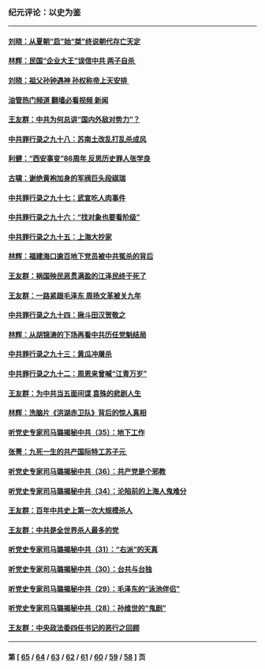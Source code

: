 ### 纪元评论：以史为鉴
---
#### [刘晓：从夏朝“启”始“桀”终说朝代存亡天定](../../pages/nsc1028/n13874028.md?12240330) 
#### [林辉：民国“企业大王”误信中共  两子自杀 ](../../pages/nsc1028/n13886313.md?12240330) 
#### [刘晓：祖父孙钟遇神 孙权称帝上天安排 ](../../pages/nsc1028/n13882761.md?12240330) 
#### [油管热门频道 翻墙必看视频 新闻](ok?12240330)
#### [王友群：中共为何总讲“国内外敌对势力”？](../../pages/nsc1028/n13881858.md?12240330) 
#### [中共罪行录之九十八：苏南土改乱打乱杀成风](../../pages/nsc1028/n13881845.md?12240330) 
#### [利健：“西安事变”86周年 反思历史罪人张学良](../../pages/nsc1028/n13882019.md?12240330) 
#### [古啸：谢绝黄袍加身的军阀巨头段祺瑞](../../pages/nsc1028/n13881966.md?12240330) 
#### [中共罪行录之九十七：武宣吃人肉事件](../../pages/nsc1028/n13881566.md?12240330) 
#### [中共罪行录之九十六：“找对象也要看阶级”](../../pages/nsc1028/n13880181.md?12240330) 
#### [中共罪行录之九十五：上海大抄家](../../pages/nsc1028/n13879492.md?12240330) 
#### [林辉：福建海口逾百地下党员被中共冤杀的背后](../../pages/nsc1028/n13878946.md?12240330) 
#### [王友群：祸国殃民恶贯满盈的江泽民终于死了](../../pages/nsc1028/n13876096.md?12240330) 
#### [王友群：一路紧跟毛泽东 周扬文革被关九年](../../pages/nsc1028/n13873383.md?12240330) 
#### [中共罪行录之九十四：揪斗田汉贺敬之](../../pages/nsc1028/n13872944.md?12240330) 
#### [林辉：从胡锦涛的下场再看中共历任党魁结局](../../pages/nsc1028/n13872142.md?12240330) 
#### [中共罪行录之九十三：黄瓜冲屠杀](../../pages/nsc1028/n13872199.md?12240330) 
#### [中共罪行录之九十二：周恩来曾喊“江青万岁”](../../pages/nsc1028/n13869483.md?12240330) 
#### [王友群：为中共当五面间谍 袁殊的悲剧人生](../../pages/nsc1028/n13868782.md?12240330) 
#### [林辉：洗脑片《洪湖赤卫队》背后的惊人真相](../../pages/nsc1028/n13868674.md?12240330) 
#### [听党史专家司马璐揭秘中共（35）：地下工作](../../pages/nsc1028/n13866828.md?12240330) 
#### [张菁：九死一生的共产国际特工苏子元 ](../../pages/nsc1028/n13867901.md?12240330) 
#### [听党史专家司马璐揭秘中共（36）：共产党是个邪教](../../pages/nsc1028/n13867637.md?12240330) 
#### [听党史专家司马璐揭秘中共（34）：沦陷前的上海人鬼难分](../../pages/nsc1028/n13866165.md?12240330) 
#### [王友群：百年中共史上第一次大规模杀人](../../pages/nsc1028/n13863785.md?12240330) 
#### [王友群：中共是全世界杀人最多的党](../../pages/nsc1028/n13860689.md?12240330) 
#### [听党史专家司马璐揭秘中共（31）：“右派”的天真](../../pages/nsc1028/n13860002.md?12240330) 
#### [听党史专家司马璐揭秘中共（30）：台共与台独](../../pages/nsc1028/n13859351.md?12240330) 
#### [听党史专家司马璐揭秘中共（29）：毛泽东的“泳池伴侣”](../../pages/nsc1028/n13858477.md?12240330) 
#### [听党史专家司马璐揭秘中共（28）：孙维世的“鬼剧”](../../pages/nsc1028/n13856891.md?12240330) 
#### [王友群：中央政法委四任书记的恶行之回顾](../../pages/nsc1028/n13855519.md?12240330) 

---
#### 第 [ [65](./65.md?12240330) / [64](./64.md?12240330) / [63](./63.md?12240330) / [62](./62.md?12240330) / [61](./61.md?12240330) / [60](./60.md?12240330) / [59](./59.md?12240330) / [58](./58.md?12240330) ] 页
